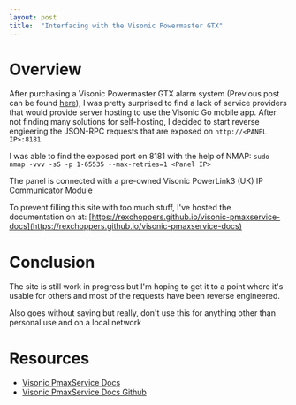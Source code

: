 ```yaml
---
layout: post
title:  "Interfacing with the Visonic Powermaster GTX"
---
```


# Overview
After purchasing a Visonic Powermaster GTX alarm system (Previous post can be found [here](/2023/09/20/visonic-powermaster-gtx-compact-review)), I was pretty surprised to find a lack of service providers that would provide server hosting to use the Visonic Go mobile app. After not finding many solutions for self-hosting, I decided to start reverse engieering the JSON-RPC requests that are exposed on `http://<PANEL IP>:8181`

I was able to find the exposed port on 8181 with the help of NMAP: `sudo nmap -vvv -sS -p 1-65535 --max-retries=1 <Panel IP>`

The panel is connected with a pre-owned Visonic PowerLink3 (UK) IP Communicator Module 

To prevent filling this site with too much stuff, I've hosted the documentation on at: [https://rexchoppers.github.io/visonic-pmaxservice-docs](https://rexchoppers.github.io/visonic-pmaxservice-docs)

# Conclusion
The site is still work in progress but I'm hoping to get it to a point where it's usable for others and most of the requests have been reverse engineered.

Also goes without saying but really, don't use this for anything other than personal use and on a local network

# Resources
- [Visonic PmaxService Docs](https://rexchoppers.github.io/visonic-pmaxservice-docs)
- [Visonic PmaxService Docs Github](https://github.com/rexchoppers/visonic-pmaxservice-docs)
